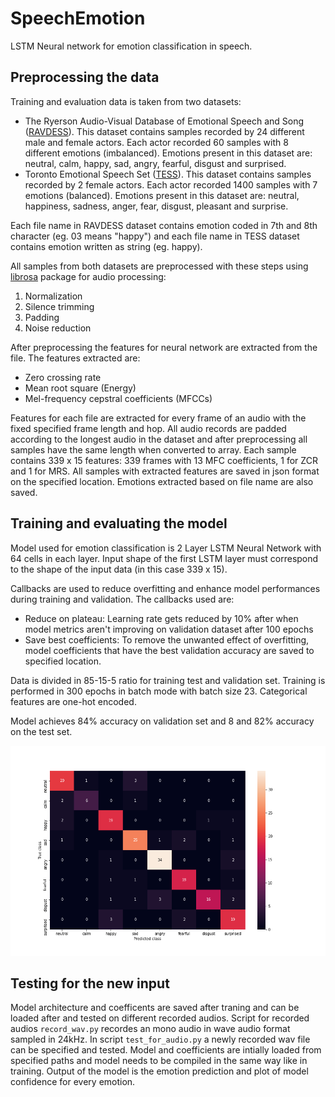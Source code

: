 # SpeechEmotion

LSTM Neural network for emotion classification in speech. 

## Preprocessing the data

Training and evaluation data is taken from two datasets:

* The Ryerson Audio-Visual Database of Emotional Speech and Song ([RAVDESS](https://zenodo.org/record/1188976#.YVET-FUzbIW)). This dataset contains samples recorded by 24 different male and female actors. Each actor recorded 60 samples with 8 different emotions (imbalanced). Emotions present in this dataset are: neutral, calm, happy, sad, angry, fearful, disgust and surprised.
* Toronto Emotional Speech Set ([TESS](https://tspace.library.utoronto.ca/handle/1807/24487)). This dataset contains samples recorded by 2 female actors. Each actor recorded 1400 samples with 7 emotions (balanced). Emotions present in this dataset are: neutral, happiness, sadness, anger, fear, disgust, pleasant and surprise.

Each file name in RAVDESS dataset contains emotion coded in 7th and 8th character (eg. 03 means "happy") and each file name in TESS dataset contains emotion written as string (eg. happy).

All samples from both datasets are preprocessed with these steps using [librosa](https://librosa.org/doc/latest/index.html) package for audio processing:

1. Normalization
2. Silence trimming
3. Padding
4. Noise reduction

After preprocessing the features for neural network are extracted from the file. The features extracted are:

* Zero crossing rate
* Mean root square (Energy)
* Mel-frequency cepstral coefficients (MFCCs)

Features for each file are extracted for every frame of an audio with the fixed specified frame length and hop. All audio records are padded according to the longest audio in the dataset and after preprocessing all samples have the same length when converted to array. Each sample contains 339 x 15 features: 339 frames with 13 MFC coefficients, 1 for ZCR and 1 for MRS. All samples with extracted features are saved in json format on the specified location. Emotions extracted based on file name are also saved.



## Training and evaluating the model

Model used for emotion classification is 2 Layer LSTM Neural Network with 64 cells in each layer. Input shape of the first LSTM layer must correspond to the shape of the input data (in this case 339 x 15).

Callbacks are used to reduce overfitting and enhance model performances during training and validation. The callbacks used are:

* Reduce on plateau: Learning rate gets reduced by 10% after when model metrics aren't improving on validation dataset after 100 epochs
* Save best coefficients: To remove the unwanted effect of overfitting, model coefficients that have the best validation accuracy are saved to specified location. 

Data is divided in 85-15-5 ratio for training test and validation set. Training is performed in 300 epochs in batch mode with batch size 23. Categorical features are one-hot encoded.

Model achieves 84% accuracy on validation set and 8 and 82% accuracy on the test set.

![Confusion matrix](plots/confusion_matrix.png)

## Testing for the new input

Model architecture and coefficents are saved after traning and can be loaded after and tested on different recorded audios. Script for recorded audios `record_wav.py` recordes an mono audio in wave audio format sampled in 24kHz. In script `test_for_audio.py` a newly recorded wav file can be specified and tested. Model and coefficients are intially loaded from specified paths and model needs to be compiled in the same way like in training. Output of the model is the emotion prediction and plot of model confidence for every emotion.
